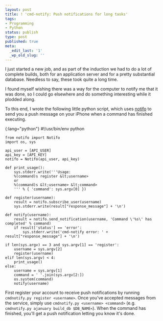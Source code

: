 ```yaml
---
layout: post
title: ! 'cmd-notify: Push notifications for long tasks'
tags:
- Programming
- Python
status: publish
type: post
published: true
meta:
  _edit_last: '1'
  _wp_old_slug: ''
---
```

I just started a new job, and as part of the induction we had to do a lot of complete builds, both for an application server and for a pretty substantial database. Needless to say, these took quite a long time.

I found myself wishing there was a way for the computer to notify me that it was done, so I could go elsewhere and do something interesting while it plodded along.

To this end, I wrote the following little python script, which uses [notifo](http://http://notifo.com/) to send you a push message on your iPhone when a command has finished executing.

{:lang="python"}
    #!/usr/bin/env python

    from notifo import Notifo
    import os, sys

    api_user = [API_USER]
    api_key = [API_KEY]
    notifo = Notifo(api_user, api_key)

    def print_usage():
        sys.stderr.write('''Usage:
        %(command)s register &lt;username>
        or
        %(command)s &lt;username> &lt;command>
        ''' % { 'command': sys.argv[0] })

    def register(username):
        result = notifo.subscribe_user(username)
        sys.stderr.write(result["response_message"] + '\n')

    def notify(username):
        result = notifo.send_notification(username, 'Command \'%s\' has completed' % command)
        if result['status'] == 'error':
            sys.stderr.write('cmd-notify error: ' + result["response_message"] + '\n')

    if len(sys.argv) == 3 and sys.argv[1] == 'register':
        username = sys.argv[2]
        register(username)
    elif len(sys.argv) < 4:
        print_usage()
    else:
        username = sys.argv[1]
        command = ' '.join(sys.argv[2:])
        os.system(command)
        notify(username)

First register your account to receive push notifications by running `cmdnotify.py register <username>`. Once you've accepted messages from the service, simply use `cmdnotify.py <username> <command>` (e.g. `cmdnotify.py ajanuary build_db $DB_NAME<`). When the command has finished, you'll get a push notification letting you know it's done.
